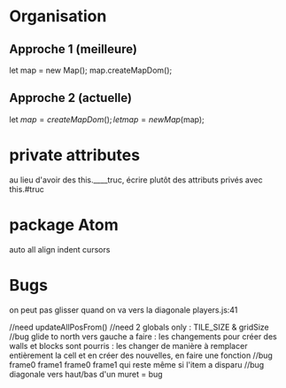 # Organisation

## Approche 1 (meilleure)

  let map = new Map();
  map.createMapDom();

## Approche 2 (actuelle)

  let $map = createMapDom();
  let map = new Map($map);

# private attributes

  au lieu d'avoir des this.____truc, écrire plutôt des attributs privés avec this.#truc

# package Atom

  auto all align indent cursors

# Bugs
  on peut pas glisser quand on va vers la diagonale
  players.js:41

  //need updateAllPosFrom()
  //need 2 globals only : TILE_SIZE & gridSize
  //bug glide to north vers gauche
  a faire : les changements pour créer des walls et blocks sont pourris :
  les changer de manière à remplacer entièrement la cell et en créer des nouvelles, en faire une fonction
  //bug frame0 frame1 frame0 frame1 qui reste même si l'item a disparu
  //bug diagonale vers haut/bas d'un muret = bug
  <!-- //bug mob 2 pas vers droite/bas 1 vers up/gauche -->
